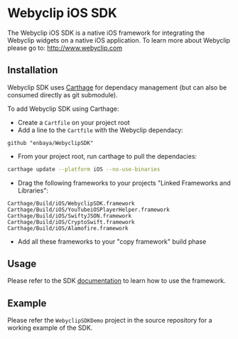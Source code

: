 # Webyclip iOS SDK

The Webyclip iOS SDK is a native iOS framework for integrating the Webyclip widgets on a native iOS application. To learn more about Webyclip please go to: http://www.webyclip.com

## Installation

Webyclip SDK uses [Carthage](https://github.com/Carthage/Carthage) for dependacy management (but can also be consumed directly as git submodule).

To add Webyclip SDK using Carthage:
* Create a `Cartfile` on your project root
* Add a line to the `Cartfile` with the Webyclip dependacy:
```
github "enbaya/WebyclipSDK"
```
* From your project root, run carthage to pull the dependacies:
```sh
carthage update --platform iOS --no-use-binaries
```
* Drag the following frameworks to your projects "Linked Frameworks and Libraries":
```
Carthage/Build/iOS/WebyclipSDK.framework
Carthage/Build/iOS/YouTubeiOSPlayerHelper.framework
Carthage/Build/iOS/SwiftyJSON.framework
Carthage/Build/iOS/CryptoSwift.framework
Carthage/Build/iOS/Alamofire.framework
```
* Add all these frameworks to your "copy framework" build phase

## Usage
Please refer to the SDK [documentation](http://code.webyclip.com/doc/ios/index.html) to learn how to use the framework.

## Example
Please refer the `WebyclipSDKDemo` project in the source repository for a working example of the SDK.
